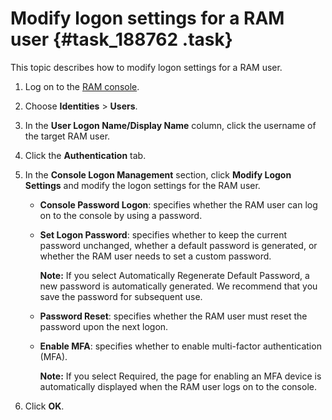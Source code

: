 # Modify logon settings for a RAM user {#task_188762 .task}

This topic describes how to modify logon settings for a RAM user.

1.  Log on to the [RAM console](https://partners-intl.console.aliyun.com/#/ram).
2.  Choose **Identities** \> **Users**.
3.  In the **User Logon Name/Display Name** column, click the username of the target RAM user.
4.  Click the **Authentication** tab.
5.  In the **Console Logon Management** section, click **Modify Logon Settings** and modify the logon settings for the RAM user. 
    -   **Console Password Logon**: specifies whether the RAM user can log on to the console by using a password.
    -   **Set Logon Password**: specifies whether to keep the current password unchanged, whether a default password is generated, or whether the RAM user needs to set a custom password.

        **Note:** If you select Automatically Regenerate Default Password, a new password is automatically generated. We recommend that you save the password for subsequent use.

    -   **Password Reset**: specifies whether the RAM user must reset the password upon the next logon.
    -   **Enable MFA**: specifies whether to enable multi-factor authentication \(MFA\).

        **Note:** If you select Required, the page for enabling an MFA device is automatically displayed when the RAM user logs on to the console.

6.  Click **OK**.

